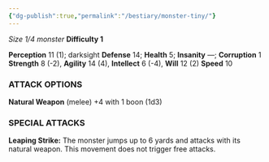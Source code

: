 ```yaml
---
{"dg-publish":true,"permalink":"/bestiary/monster-tiny/"}
---
```


*Size 1/4 monster*
**Difficulty 1**

**Perception** 11 (1); darksight 
**Defense** 14; **Health** 5; **Insanity** —; **Corruption** 1 
**Strength** 8 (-2), **Agility** 14 (4), **Intellect** 6 (-4), **Will** 12 (2) 
**Speed** 10
### ATTACK OPTIONS
**Natural Weapon** (melee) +4 with 1 boon (1d3)
### SPECIAL ATTACKS
**Leaping Strike:** The monster jumps up to 6 yards and attacks with its natural weapon. This movement does not trigger free attacks.